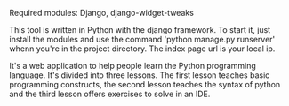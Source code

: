 Required modules: Django, django-widget-tweaks

This tool is written in Python with the django framework. To start it, just install the modules and use the command 
'python manage.py runserver' whenn you're in the project directory. The index page url is your local ip.

It's a web application to help people learn the Python programming language. It's divided into three lessons.
The first lesson teaches basic programming constructs, the second lesson teaches the syntax of python and the third lesson
offers exercises to solve in an IDE.
